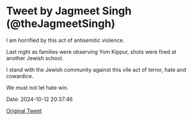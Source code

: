 # Tweet by Jagmeet Singh (@theJagmeetSingh)

I am horrified by this act of antisemitic violence.

Last night as families were observing Yom Kippur, shots were fired at another Jewish school.

I stand with the Jewish community against this vile act of terror, hate and cowardice.

We must not let hate win.

Date: 2024-10-12 20:37:46

[Original Tweet](https://x.com/theJagmeetSingh/status/1845202222747091190)
